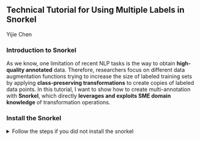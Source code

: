 ## Technical Tutorial for Using Multiple Labels in Snorkel
<a> Yijie Chen </a>

### Introduction to Snorkel

As we know, one limitation of recent NLP tasks is the way to obtain **high-quality annotated** data. Therefore, researchers focus on different data augmentation functions trying to increase the size of labeled training sets by applying **class-preserving transformations** to create copies of labeled data points. In this tutorial, I want to show how to create multi-annotation with **Snorkel**, which directly **leverages and exploits SME domain knowledge** of transformation operations.

### Install the Snorkel
<details>
<summary> Follow the steps if you did not install the snorkel </summary>

### [OPTIONAL] Activate a virtual environment
<pre><code>
conda create --yes -n spam python=3.6
conda activate spam
</code></pre>
### Install requirements (both shared and tutorial-specific)
<pre><code>
pip install environment_kernels
</code></pre>
### We specify PyTorch here to ensure compatibility, but it may not be necessary.
<pre><code>
conda install pytorch==1.1.0 -c pytorch
conda install snorkel==0.9.5 -c conda-forge
pip install -r spam/requirements.txt
</code></pre>
### Launch the Jupyter notebook interface
<pre><code>
jupyter notebook spam
</code></pre>
</details>





































